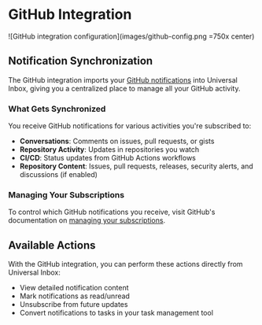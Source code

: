 # GitHub Integration

![GitHub integration configuration](images/github-config.png =750x center)

## Notification Synchronization

The GitHub integration imports your [GitHub notifications](https://github.com/notifications) into Universal Inbox, giving you a centralized place to manage all your GitHub activity.

### What Gets Synchronized

You receive GitHub notifications for various activities you're subscribed to:

- **Conversations**: Comments on issues, pull requests, or gists
- **Repository Activity**: Updates in repositories you watch
- **CI/CD**: Status updates from GitHub Actions workflows
- **Repository Content**: Issues, pull requests, releases, security alerts, and discussions (if enabled)

### Managing Your Subscriptions

To control which GitHub notifications you receive, visit GitHub's documentation on [managing your subscriptions](https://docs.github.com/en/account-and-profile/managing-subscriptions-and-notifications-on-github/managing-subscriptions-for-activity-on-github/managing-your-subscriptions).

## Available Actions

With the GitHub integration, you can perform these actions directly from Universal Inbox:

- View detailed notification content
- Mark notifications as read/unread
- Unsubscribe from future updates
- Convert notifications to tasks in your task management tool
